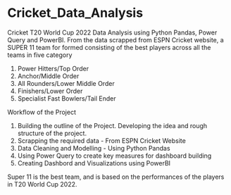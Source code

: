 # Cricket_Data_Analysis
Cricket T20 World Cup 2022 Data Analysis using Python Pandas, Power Query and PowerBI. 
From the data scrapped from ESPN Cricket website, a SUPER 11 team for formed consisting of the best players across all the teams in five category
1. Power Hitters/Top Order 
2. Anchor/Middle Order
3. All Rounders/Lower Middle Order
4. Finishers/Lower Order
5. Specialist Fast Bowlers/Tail Ender

Workflow of the Project
1. Building the outline of the Project. Developing the idea and rough structure of the project.
2. Scrapping the required data - From ESPN Cricket Website
3. Data Cleaning and Modelling - Using Python Pandas
4. Using Power Query to create key measures for dashboard building
5. Creating Dashbord and Visualizations using PowerBI

Super 11 is the best team, and is based on the performances of the players in T20 World Cup 2022.
